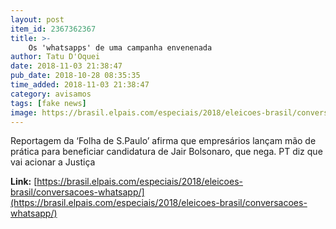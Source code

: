 ```yaml
---
layout: post
item_id: 2367362367
title: >-
    Os 'whatsapps' de uma campanha envenenada
author: Tatu D'Oquei
date: 2018-11-03 21:38:47
pub_date: 2018-10-28 08:35:35
time_added: 2018-11-03 21:38:47
category: avisamos
tags: [fake news]
image: https://brasil.elpais.com/especiais/2018/eleicoes-brasil/conversacoes-whatsapp/img/promo-og.jpg
---
```


Reportagem da ‘Folha de S.Paulo’ afirma que empresários lançam mão de prática para beneficiar candidatura de Jair Bolsonaro, que nega. PT diz que vai acionar a Justiça

**Link:** [https://brasil.elpais.com/especiais/2018/eleicoes-brasil/conversacoes-whatsapp/](https://brasil.elpais.com/especiais/2018/eleicoes-brasil/conversacoes-whatsapp/)

